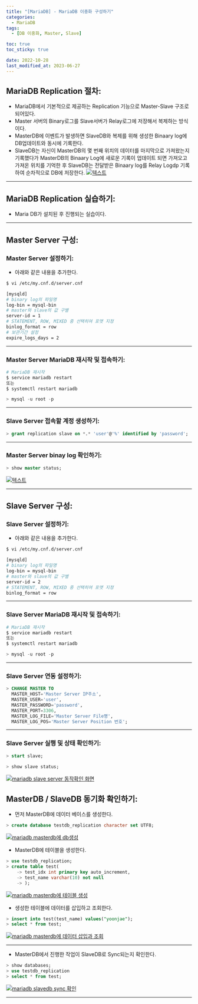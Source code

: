 ```yaml
---
title: "[MariaDB] - MariaDB 이중화 구성하기"
categories:
  - MariaDB
tags:
  - [DB 이중화, Master, Slave]

toc: true
toc_sticky: true

date: 2022-10-28
last_modified_at: 2023-06-27
---
```


## MariaDB Replication 절차:
- MariaDB에서 기본적으로 제공하는 Replication 기능으로 Master-Slave 구조로 되어있다.
- Master 서버의 Binary로그를 Slave서버가 Relay로그에 저장해서 복제하는 방식이다.
- MasterDB에 이벤트가 발생하면 SlaveDB와 복제를 위해 생성한 Binaary log에 DB업데이트와 동시에 기록한다.
- SlaveDB는 자신이 MasterDB의 몇 번째 위치의 데이터를 마지막으로 가져왔는지 기록했다가 MasterDB의 Binaary Log에 새로운 기록이 업데이트 되면 가져오고 가져온 위치를 기억한 후 SlaveDB는 전달받은 Binaary log를 Relay Logdp 기록하여 순차적으로 DB에 저장한다.
[![텍스트](/assets/images/DB/MariaDB%20Replication.PNG)](/assets/images/DB/MariaDB%20Replication.PNG)

* * *

## MariaDB Replication 실습하기:
- Maria DB가 설치된 후 진행되는 실습이다.

* * *

## Master Server 구성:
### Master Server 설정하기:
- 아래와 같은 내용을 추가한다.

```bash
$ vi /etc/my.cnf.d/server.cnf

[mysqld]
# binary log의 파일명
log-bin = mysql-bin
# master와 slave의 값 구별
server-id = 1
# STATEMENT, ROW, MIXED 중 선택히여 포맷 지정
binlog_format = row
# 보관기간 설정
expire_logs_days = 2
```

* * *

### Master Server MariaDB 재시작 및 접속하기:
```bash
# MariaDB 재시작
$ service mariadb restart
또는
$ systemctl restart mariadb
```

```sql
> mysql -u root -p
```

* * *

### Slave Server 접속할 계정 생성하기:
```sql
> grant replication slave on *.* 'user'@'%' identified by 'password';
```

* * *

### Master Server binay log 확인하기:
```sql
> show master status;
```
[![텍스트](/assets/images/DB/master%20%EC%84%9C%EB%B2%84%20%EC%83%81%ED%83%9C%20%ED%99%95%EC%9D%B8.PNG)](/assets/images/DB/master%20%EC%84%9C%EB%B2%84%20%EC%83%81%ED%83%9C%20%ED%99%95%EC%9D%B8.PNG)

* * *

## Slave Server 구성:
### Slave Server 설정하기:
- 아래와 같은 내용을 추가한다.

```bash
$ vi /etc/my.cnf.d/server.cnf

[mysqld]
# binary log의 파일명
log-bin = mysql-bin
# master와 slave의 값 구별
server-id = 2
# STATEMENT, ROW, MIXED 중 선택히여 포맷 지정
binlog_format = row
```

* * *

### Slave Server MariaDB 재시작 및 접속하기:
```bash
# MariaDB 재시작
$ service mariadb restart
또는
$ systemctl restart mariadb
```

```sql
> mysql -u root -p
```

* * *

### Slave Server 연동 설정하기:
```sql
> CHANGE MASTER TO 
  MASTER_HOST='Master Server IP주소', 
  MASTER_USER='user', 
  MASTER_PASSWORD='password', 
  MASTER_PORT=3306, 
  MASTER_LOG_FILE='Master Server File명', 
  MASTER_LOG_POS='Master Server Position 번호';
```

* * *

### Slave Server 실행 및 상태 확인하기:
```sql
> start slave;

> show slave status;
```
[![mariadb slave server 동작확인 화면](/assets/images/DB/mariadb%20slave%20server%20%EB%8F%99%EC%9E%91%ED%99%95%EC%9D%B8%20%ED%99%94%EB%A9%B4.PNG)](/assets/images/DB/mariadb%20slave%20server%20%EB%8F%99%EC%9E%91%ED%99%95%EC%9D%B8%20%ED%99%94%EB%A9%B4.PNG)

## MasterDB / SlaveDB 동기화 확인하기:
- 먼저 MasterDB에 데이터 베이스를 생성한다.
```sql
> create database testdb_replication character set UTF8;
```
[![mariadb masterdb에 db생성](/assets/images/DB/mariadb%20masterdb%EC%97%90%20db%EC%83%9D%EC%84%B1.PNG)](/assets/images/DB/mariadb%20masterdb%EC%97%90%20db%EC%83%9D%EC%84%B1.PNG)

- MasterDB에 테이블을 생성한다.
```sql
> use testdb_replication;
> create table test(
    -> test_idx int primary key auto_increment,
    -> test_name varchar(10) not null
    -> );
```
[![mariadb masterdb에 테이블 생성](/assets/images/DB/mariadb%20masterdb%EC%97%90%20%ED%85%8C%EC%9D%B4%EB%B8%94%20%EC%83%9D%EC%84%B1.PNG)](/assets/images/DB/mariadb%20masterdb%EC%97%90%20%ED%85%8C%EC%9D%B4%EB%B8%94%20%EC%83%9D%EC%84%B1.PNG)

- 생성한 테이블에 데이터를 삽입하고 조회한다.
```sql
> insert into test(test_name) values("yoonjae");
> select * from test;
```
[![mariadb masterdb에 데이터 삽입과 조회](/assets/images/DB/mariadb%20masterdb%EC%97%90%20%EB%8D%B0%EC%9D%B4%ED%84%B0%20%EC%82%BD%EC%9E%85%EA%B3%BC%20%EC%A1%B0%ED%9A%8C.PNG)](/assets/images/DB/mariadb%20masterdb%EC%97%90%20%EB%8D%B0%EC%9D%B4%ED%84%B0%20%EC%82%BD%EC%9E%85%EA%B3%BC%20%EC%A1%B0%ED%9A%8C.PNG)

* * *

- MasterDB에서 진행한 작업이 SlaveDB로 Sync되는지 확인한다.
```sql
> show databases;
> use testdb_replication
> select * from test;
```
[![mariadb slavedb sync 확인](/assets/images/DB/mariadb%20slavedb%20sync%20%ED%99%95%EC%9D%B8.PNG)](/assets/images/DB/mariadb%20slavedb%20sync%20%ED%99%95%EC%9D%B8.PNG)

* * *